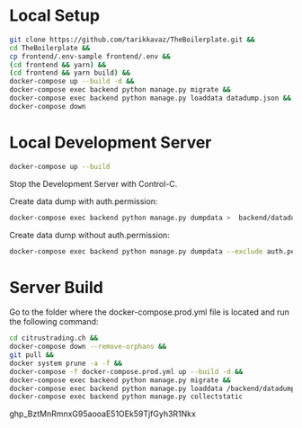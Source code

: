 # Local Setup
```bash
git clone https://github.com/tarikkavaz/TheBoilerplate.git &&
cd TheBoilerplate &&
cp frontend/.env-sample frontend/.env &&
(cd frontend && yarn) &&
(cd frontend && yarn build) &&
docker-compose up --build -d &&
docker-compose exec backend python manage.py migrate &&
docker-compose exec backend python manage.py loaddata datadump.json &&
docker-compose down
```

# Local Development Server
```bash
docker-compose up --build
```
Stop the Development Server with Control-C.

Create data dump with auth.permission:
```bash
docker-compose exec backend python manage.py dumpdata >  backend/datadump.json
```
Create data dump without auth.permission:
```bash
docker-compose exec backend python manage.py dumpdata --exclude auth.permission >  backend/datadump.json
```

# Server Build

Go to the folder where the docker-compose.prod.yml file is located and run the following command:

```bash
cd citrustrading.ch &&
docker-compose down --remove-orphans &&
git pull &&
docker system prune -a -f &&
docker-compose -f docker-compose.prod.yml up --build -d &&
docker-compose exec backend python manage.py migrate &&
docker-compose exec backend python manage.py loaddata /backend/datadump.json &&
docker-compose exec backend python manage.py collectstatic
```
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